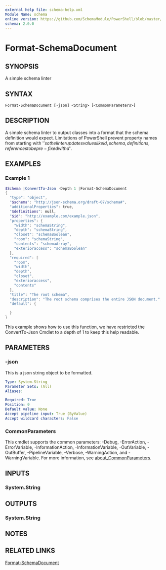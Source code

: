 ```yaml
---
external help file: schema-help.xml
Module Name: schema
online version: https://github.com/SchemaModule/PowerShell/blob/master/docs/Format-SchemaDocument.md#format-schemadocument
schema: 2.0.0
---
```


# Format-SchemaDocument

## SYNOPSIS
A simple schema linter

## SYNTAX

```
Format-SchemaDocument [-json] <String> [<CommonParameters>]
```

## DESCRIPTION
A simple schema linter to output classes into a format that the schema definition
would expect. Limitations of PowerShell prevent property names from starting
with '$' so the linter updates values like id,schema,definitions,references to
be pre-fixed with a '$'.

## EXAMPLES

### Example 1
```powershell
$Schema |ConvertTo-Json -Depth 1 |Format-SchemaDocument
{
  "type": "object",
  "$schema": "http://json-schema.org/draft-07/schema#",
  "additionalProperties": true,
  "$definitions": null,
  "$id": "http://example.com/example.json",
  "properties": {
    "width": "schemaString",
    "depth": "schemaString",
    "closet": "schemaBoolean",
    "room": "schemaString",
    "contents": "schemaArray",
    "exterioraccess": "schemaBoolean"
  },
  "required": [
    "room",
    "width",
    "depth",
    "closet",
    "exterioraccess",
    "contents"
  ],
  "title": "The root schema",
  "description": "The root schema comprises the entire JSON document.",
  "default": {

  }
}
```

This example shows how to use this function, we have restricted the
ConvertTo-Json Cmdlet to a depth of 1 to keep this help readable.

## PARAMETERS

### -json
This is a json string object to be formatted.

```yaml
Type: System.String
Parameter Sets: (All)
Aliases:

Required: True
Position: 0
Default value: None
Accept pipeline input: True (ByValue)
Accept wildcard characters: False
```

### CommonParameters
This cmdlet supports the common parameters: -Debug, -ErrorAction, -ErrorVariable, -InformationAction, -InformationVariable, -OutVariable, -OutBuffer, -PipelineVariable, -Verbose, -WarningAction, and -WarningVariable. For more information, see [about_CommonParameters](http://go.microsoft.com/fwlink/?LinkID=113216).

## INPUTS

### System.String

## OUTPUTS

### System.String

## NOTES

## RELATED LINKS

[Format-SchemaDocument](https://github.com/SchemaModule/PowerShell/blob/master/docs/Format-SchemaDocument.md#format-schemadocument)


